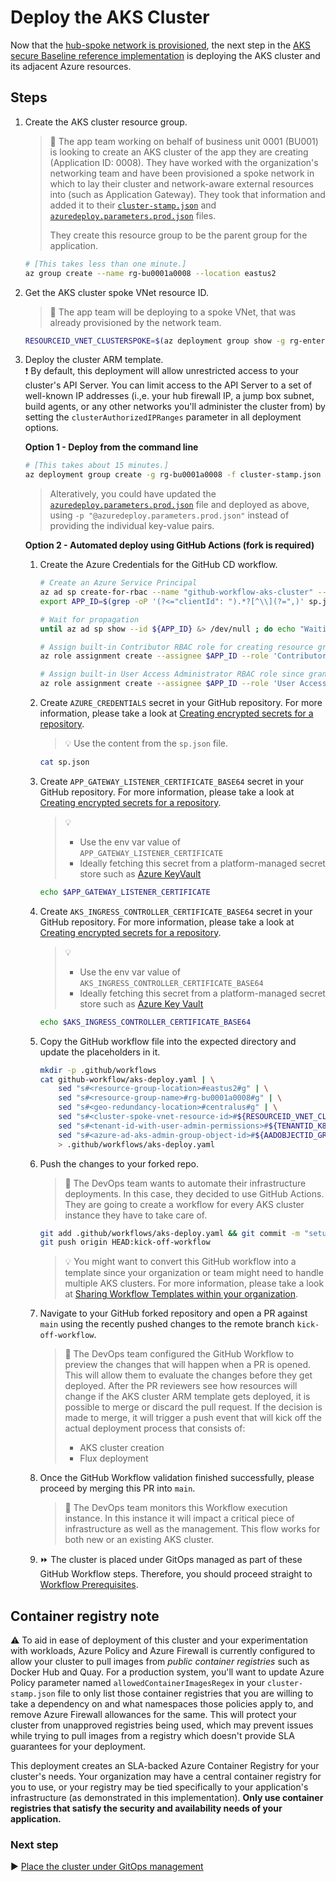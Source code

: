 # Deploy the AKS Cluster

Now that the [hub-spoke network is provisioned](./04-networking.md), the next step in the [AKS secure Baseline reference implementation](./) is deploying the AKS cluster and its adjacent Azure resources.

## Steps

1. Create the AKS cluster resource group.

   > :book: The app team working on behalf of business unit 0001 (BU001) is looking to create an AKS cluster of the app they are creating (Application ID: 0008). They have worked with the organization's networking team and have been provisioned a spoke network in which to lay their cluster and network-aware external resources into (such as Application Gateway). They took that information and added it to their [`cluster-stamp.json`](./cluster-stamp.json) and [`azuredeploy.parameters.prod.json`](./azuredeploy.parameters.prod.json) files.
   >
   > They create this resource group to be the parent group for the application.

   ```bash
   # [This takes less than one minute.]
   az group create --name rg-bu0001a0008 --location eastus2
   ```

1. Get the AKS cluster spoke VNet resource ID.

   > :book: The app team will be deploying to a spoke VNet, that was already provisioned by the network team.

   ```bash
   RESOURCEID_VNET_CLUSTERSPOKE=$(az deployment group show -g rg-enterprise-networking-spokes -n spoke-BU0001A0008 --query properties.outputs.clusterVnetResourceId.value -o tsv)
   ```

1. Deploy the cluster ARM template.  
  :exclamation: By default, this deployment will allow unrestricted access to your cluster's API Server.  You can limit access to the API Server to a set of well-known IP addresses (i.,e. your hub firewall IP, a jump box subnet, build agents, or any other networks you'll administer the cluster from) by setting the `clusterAuthorizedIPRanges` parameter in all deployment options.  

    **Option 1 - Deploy from the command line**

   ```bash
   # [This takes about 15 minutes.]
   az deployment group create -g rg-bu0001a0008 -f cluster-stamp.json -p targetVnetResourceId=${RESOURCEID_VNET_CLUSTERSPOKE} clusterAdminAadGroupObjectId=${AADOBJECTID_GROUP_CLUSTERADMIN} k8sControlPlaneAuthorizationTenantId=${TENANTID_K8SRBAC} appGatewayListenerCertificate=${APP_GATEWAY_LISTENER_CERTIFICATE} aksIngressControllerCertificate=${AKS_INGRESS_CONTROLLER_CERTIFICATE_BASE64}
   ```

   > Alteratively, you could have updated the [`azuredeploy.parameters.prod.json`](./azuredeploy.parameters.prod.json) file and deployed as above, using `-p "@azuredeploy.parameters.prod.json"` instead of providing the individual key-value pairs.

    **Option 2 - Automated deploy using GitHub Actions (fork is required)**

    1. Create the Azure Credentials for the GitHub CD workflow.

       ```bash
       # Create an Azure Service Principal
       az ad sp create-for-rbac --name "github-workflow-aks-cluster" --sdk-auth --skip-assignment > sp.json
       export APP_ID=$(grep -oP '(?<="clientId": ").*?[^\\](?=",)' sp.json)

       # Wait for propagation
       until az ad sp show --id ${APP_ID} &> /dev/null ; do echo "Waiting for Azure AD propagation" && sleep 5; done

       # Assign built-in Contributor RBAC role for creating resource groups and performing deployments at subscription level
       az role assignment create --assignee $APP_ID --role 'Contributor'

       # Assign built-in User Access Administrator RBAC role since granting RBAC access to other resources during the cluster creation will be required at subscription level (e.g. AKS-managed Internal Load Balancer, ACR, Managed Identities, etc.)
       az role assignment create --assignee $APP_ID --role 'User Access Administrator'
       ```

    1. Create `AZURE_CREDENTIALS` secret in your GitHub repository. For more
       information, please take a look at [Creating encrypted secrets for a repository](https://docs.github.com/actions/configuring-and-managing-workflows/creating-and-storing-encrypted-secrets#creating-encrypted-secrets-for-a-repository).

       > :bulb: Use the content from the `sp.json` file.

       ```bash
       cat sp.json
       ```

    1. Create `APP_GATEWAY_LISTENER_CERTIFICATE_BASE64` secret in your GitHub repository. For more
       information, please take a look at [Creating encrypted secrets for a repository](https://docs.github.com/actions/configuring-and-managing-workflows/creating-and-storing-encrypted-secrets#creating-encrypted-secrets-for-a-repository).

       > :bulb:
       >
       >  * Use the env var value of `APP_GATEWAY_LISTENER_CERTIFICATE`
       >  * Ideally fetching this secret from a platform-managed secret store such as [Azure KeyVault](https://github.com/marketplace/actions/azure-key-vault-get-secrets)

       ```bash
       echo $APP_GATEWAY_LISTENER_CERTIFICATE
       ```

    1. Create `AKS_INGRESS_CONTROLLER_CERTIFICATE_BASE64` secret in your GitHub repository. For more information, please take a look at [Creating encrypted secrets for a repository](https://docs.github.com/actions/configuring-and-managing-workflows/creating-and-storing-encrypted-secrets#creating-encrypted-secrets-for-a-repository).

       > :bulb:
       >
       >  * Use the env var value of `AKS_INGRESS_CONTROLLER_CERTIFICATE_BASE64`
       >  * Ideally fetching this secret from a platform-managed secret store such as [Azure Key Vault](https://github.com/marketplace/actions/azure-key-vault-get-secrets)

       ```bash
       echo $AKS_INGRESS_CONTROLLER_CERTIFICATE_BASE64
       ```

    1. Copy the GitHub workflow file into the expected directory and update the placeholders in it.

       ```bash
       mkdir -p .github/workflows
       cat github-workflow/aks-deploy.yaml | \
           sed "s#<resource-group-location>#eastus2#g" | \
           sed "s#<resource-group-name>#rg-bu0001a0008#g" | \
           sed "s#<geo-redundancy-location>#centralus#g" | \
           sed "s#<cluster-spoke-vnet-resource-id>#${RESOURCEID_VNET_CLUSTERSPOKE}#g" | \
           sed "s#<tenant-id-with-user-admin-permissions>#${TENANTID_K8SRBAC}#g" | \
           sed "s#<azure-ad-aks-admin-group-object-id>#${AADOBJECTID_GROUP_CLUSTERADMIN}#g" \
           > .github/workflows/aks-deploy.yaml
       ```

    1. Push the changes to your forked repo.

       > :book: The DevOps team wants to automate their infrastructure deployments. In this case, they decided to use GitHub Actions. They are going to create a workflow for every AKS cluster instance they have to take care of.

       ```bash
       git add .github/workflows/aks-deploy.yaml && git commit -m "setup GitHub CD workflow"
       git push origin HEAD:kick-off-workflow
       ```

       > :bulb: You might want to convert this GitHub workflow into a template since your organization or team might need to handle multiple AKS clusters. For more information, please take a look at [Sharing Workflow Templates within your organization](https://docs.github.com/actions/configuring-and-managing-workflows/sharing-workflow-templates-within-your-organization).

    1. Navigate to your GitHub forked repository and open a PR against `main` using the recently pushed changes to the remote branch `kick-off-workflow`.

       > :book: The DevOps team configured the GitHub Workflow to preview the changes that will happen when a PR is opened. This will allow them to evaluate the changes before they get deployed. After the PR reviewers see how resources will change if the AKS cluster ARM template gets deployed, it is possible to merge or discard the pull request. If the decision is made to merge, it will trigger a push event that will kick off the actual deployment process that consists of:
       >
       > * AKS cluster creation
       > * Flux deployment

    1. Once the GitHub Workflow validation finished successfully, please proceed by merging this PR into `main`.

       > :book: The DevOps team monitors this Workflow execution instance. In this instance it will impact a critical piece of infrastructure as well as the management. This flow works for both new or an existing AKS cluster.

    1. :fast_forward: The cluster is placed under GitOps managed as part of these GitHub Workflow steps. Therefore, you should proceed straight to [Workflow Prerequisites](./07-workload-prerequisites.md).

## Container registry note

:warning: To aid in ease of deployment of this cluster and your experimentation with workloads, Azure Policy and Azure Firewall is currently configured to allow your cluster to pull images from _public container registries_ such as Docker Hub and Quay. For a production system, you'll want to update Azure Policy parameter named `allowedContainerImagesRegex` in your `cluster-stamp.json` file to only list those container registries that you are willing to take a dependency on and what namespaces those policies apply to, and remove Azure Firewall allowances for the same. This will protect your cluster from unapproved registries being used, which may prevent issues while trying to pull images from a registry which doesn't provide SLA guarantees for your deployment.

This deployment creates an SLA-backed Azure Container Registry for your cluster's needs. Your organization may have a central container registry for you to use, or your registry may be tied specifically to your application's infrastructure (as demonstrated in this implementation). **Only use container registries that satisfy the security and availability needs of your application.**

### Next step

:arrow_forward: [Place the cluster under GitOps management](./06-gitops.md)
